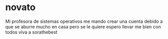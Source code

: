 # novato

Mi profesora de sistemas operativos 
me mando crear una cuenta 
debido a que se aburre mucho 
en casa pero se le quiere
espero llevar me bien con todos
viva a sorathebest 
